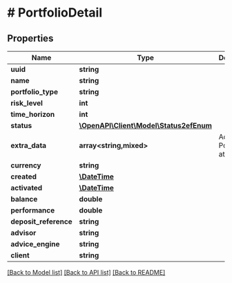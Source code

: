 # # PortfolioDetail

## Properties

Name | Type | Description | Notes
------------ | ------------- | ------------- | -------------
**uuid** | **string** |  | [readonly]
**name** | **string** |  |
**portfolio_type** | **string** |  |
**risk_level** | **int** |  | [optional]
**time_horizon** | **int** |  | [optional]
**status** | [**\OpenAPI\Client\Model\Status2efEnum**](Status2efEnum.md) |  | [optional]
**extra_data** | **array<string,mixed>** | Additional Portfolio attributes | [optional]
**currency** | **string** |  | [optional]
**created** | [**\DateTime**](\DateTime.md) |  | [readonly]
**activated** | [**\DateTime**](\DateTime.md) |  | [optional]
**balance** | **double** |  |
**performance** | **double** |  |
**deposit_reference** | **string** |  | [readonly]
**advisor** | **string** |  | [optional]
**advice_engine** | **string** |  | [optional]
**client** | **string** |  | [optional]

[[Back to Model list]](../../README.md#models) [[Back to API list]](../../README.md#endpoints) [[Back to README]](../../README.md)
